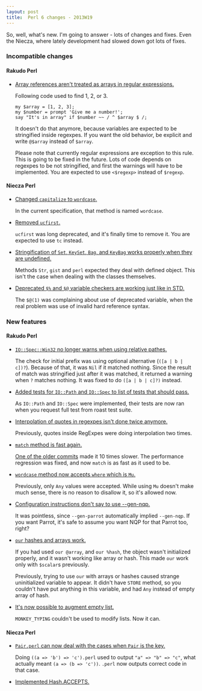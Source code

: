 ```yaml
---
layout: post
title:  Perl 6 changes - 2013W19
---
```

So, well, what's new. I'm going to answer - lots of changes and fixes.
Even the Niecza, where lately development had slowed down got lots of
fixes.

### Incompatible changes
#### Rakudo Perl
* [Array references aren't treated as arrays in regular expressions.](https://github.com/rakudo/rakudo/commit/37c7620bd6a9d45dcc452c4f468770b0bb3b7d62)

  Following code used to find 1, 2, or 3.

      my $array = [1, 2, 3];
      my $number = prompt 'Give me a number!';
      say "It's in array" if $number ~~ / ^ $array $ /;

  It doesn't do that anymore, because variables are expected to be
  stringified inside regexpes. If you want the old behavior, be explicit
  and write `@$array` instead of `$array`.

  Please note that currently regular expressions are exception to this
  rule. This is going to be fixed in the future. Lots of code depends
  on regexpes to be not stringified, and first the warnings will have
  to be implemented. You are expected to use `<$regexp>` instead of
  `$regexp`.

#### Niecza Perl
* [Changed `capitalize` to `wordcase`.](https://github.com/sorear/niecza/commit/20128d7c56282831893e990597cd193ae8787dce)

  In the current specification, that method is named `wordcase`.

* [Removed `ucfirst`.](https://github.com/sorear/niecza/commit/b1710c17918ec10b4629ce611d8ea58a9e962ccf)

  `ucfirst` was long deprecated, and it's finally time to remove it.
  You are expected to use `tc` instead.

* [Stringification of `Set`, `KeySet`, `Bag`, and `KeyBag` works properly when they are undefined.](https://github.com/sorear/niecza/commit/2e98224d3c26fe90b93d97cb42e8bab7b10f527d)

  Methods `Str`, `gist` and `perl` expected they deal with defined
  object. This isn't the case when dealing with the classes themselves.

* [Deprecated `$%` and `$@` variable checkers are working just like in STD.](https://github.com/sorear/niecza/commit/1d127e411ec6afe968b676aa1505c20d45d2ad1d)

  The `$@(1)` was complaining about use of deprecated variable, when the
  real problem was use of invalid hard reference syntax.

### New features
#### Rakudo Perl
* [`IO::Spec::Win32` no longer warns when using relative pathes.](https://github.com/rakudo/rakudo/commit/1b7852a45c9b47d229f2a4ac0c77536a1306c7a1)

  The check for initial prefix was using optional alternative
  (`([a | b | c])?`). Because of that, it was `Nil` if it matched
  nothing. Since the result of match was stringified just after it was
  matched, it returned a warning when `?` matches nothing. It was fixed
  to do `([a | b | c]?)` instead.

* [Added tests for `IO::Path` and `IO::Spec` to list of tests that should pass.](https://github.com/rakudo/rakudo/commit/6e9f45691c8c0a6e2357196484c9a7d26973f68c)

  As `IO::Path` and `IO::Spec` were implemented, their tests are now
  ran when you request full test from roast test suite.

* [Interpolation of quotes in regexpes isn't done twice anymore.](https://github.com/rakudo/rakudo/commit/2696aab9249fd7cdb83ebaf644c80000cc3a432e)

  Previously, quotes inside RegExpes were doing interpolation two times.

* [`match` method is fast again.](https://github.com/rakudo/rakudo/commit/2696aab9249fd7cdb83ebaf644c80000cc3a432e)

  [One of the older commits](https://github.com/rakudo/rakudo/commit/c255f1d)
  made it 10 times slower. The performance regression was fixed, and
  now `match` is as fast as it used to be.

* [`wordcase` method now accepts `where` which is `Mu`.](https://github.com/rakudo/rakudo/commit/ad71045014a6da4fef5d5c0bff73331cd6a41712)

  Previously, only `Any` values were accepted. While using `Mu` doesn't
  make much sense, there is no reason to disallow it, so it's allowed
  now.

* [Configuration instructions don't say to use --gen-nqp.](https://github.com/rakudo/rakudo/commit/782dec0df77b8d3f0d621de9ed06dd151e630bff)

  It was pointless, since `--gen-parrot` automatically implied
  `--gen-nqp`. If you want Parrot, it's safe to assume you want NQP for
  that Parrot too, right?

* [`our` hashes and arrays work.](https://github.com/rakudo/rakudo/commit/bfd8508f5ceee565380da201ef25bdfb6feb2b3d)

  If you had used `our @array`, and `our %hash`, the object wasn't
  initialized properly, and it wasn't working like array or hash. This
  made `our` work only with `$scalar`s previously.

  Previously, trying to use `our` with arrays or hashes caused strange
  uninitialized variable to appear. It didn't have `STORE` method, so
  you couldn't have put anything in this variable, and had `Any`
  instead of empty array of hash.

* [It's now possible to augment empty list.](https://github.com/rakudo/rakudo/commit/b1695cf3bb9ef32225d5862551253897f0667634)

  `MONKEY_TYPING` couldn't be used to modify lists. Now it can.

#### Niecza Perl
* [`Pair.perl` can now deal with the cases when `Pair` is the key.](https://github.com/sorear/niecza/commit/31f36d2a2fb76e6c819670860e2d892b25d9a397)

  Doing `((a => 'b') => 'c').perl` used to output `"a" => "b" => "c"`,
  what actually meant `(a => (b => 'c'))`. `.perl` now outputs correct
  code in that case.

* [Implemented Hash.ACCEPTS.](https://github.com/sorear/niecza/commit/69a3432d221934d6719ddbb4316d51f924af9149)
